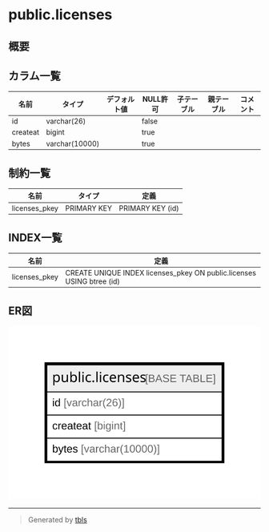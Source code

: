 # public.licenses

## 概要

## カラム一覧

| 名前       | タイプ            | デフォルト値       | NULL許可   | 子テーブル      | 親テーブル      | コメント     |
| -------- | -------------- | ------------ | -------- | ---------- | ---------- | -------- |
| id       | varchar(26)    |              | false    |            |            |          |
| createat | bigint         |              | true     |            |            |          |
| bytes    | varchar(10000) |              | true     |            |            |          |

## 制約一覧

| 名前            | タイプ         | 定義               |
| ------------- | ----------- | ---------------- |
| licenses_pkey | PRIMARY KEY | PRIMARY KEY (id) |

## INDEX一覧

| 名前            | 定義                                                                    |
| ------------- | --------------------------------------------------------------------- |
| licenses_pkey | CREATE UNIQUE INDEX licenses_pkey ON public.licenses USING btree (id) |

## ER図

![er](public.licenses.svg)

---

> Generated by [tbls](https://github.com/k1LoW/tbls)
